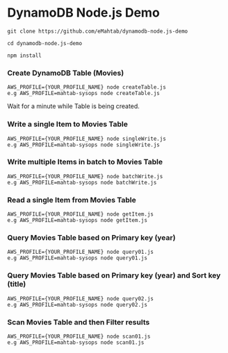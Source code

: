 # DynamoDB Node.js Demo

```
git clone https://github.com/eMahtab/dynamodb-node.js-demo

cd dynamodb-node.js-demo

npm install

```


### Create DynamoDB Table (Movies)

```
AWS_PROFILE={YOUR_PROFILE_NAME} node createTable.js
e.g AWS_PROFILE=mahtab-sysops node createTable.js
```

Wait for a minute while Table is being created.

### Write a single Item to Movies Table

```
AWS_PROFILE={YOUR_PROFILE_NAME} node singleWrite.js
e.g AWS_PROFILE=mahtab-sysops node singleWrite.js
```

### Write multiple Items in batch to Movies Table

```
AWS_PROFILE={YOUR_PROFILE_NAME} node batchWrite.js
e.g AWS_PROFILE=mahtab-sysops node batchWrite.js
```

### Read a single Item from Movies Table

```
AWS_PROFILE={YOUR_PROFILE_NAME} node getItem.js
e.g AWS_PROFILE=mahtab-sysops node getItem.js
```

### Query Movies Table based on Primary key (year)

```
AWS_PROFILE={YOUR_PROFILE_NAME} node query01.js
e.g AWS_PROFILE=mahtab-sysops node query01.js
```

### Query Movies Table based on Primary key (year) and Sort key (title)

```
AWS_PROFILE={YOUR_PROFILE_NAME} node query02.js
e.g AWS_PROFILE=mahtab-sysops node query02.js
```

### Scan Movies Table and then Filter results

```
AWS_PROFILE={YOUR_PROFILE_NAME} node scan01.js
e.g AWS_PROFILE=mahtab-sysops node scan01.js
```
